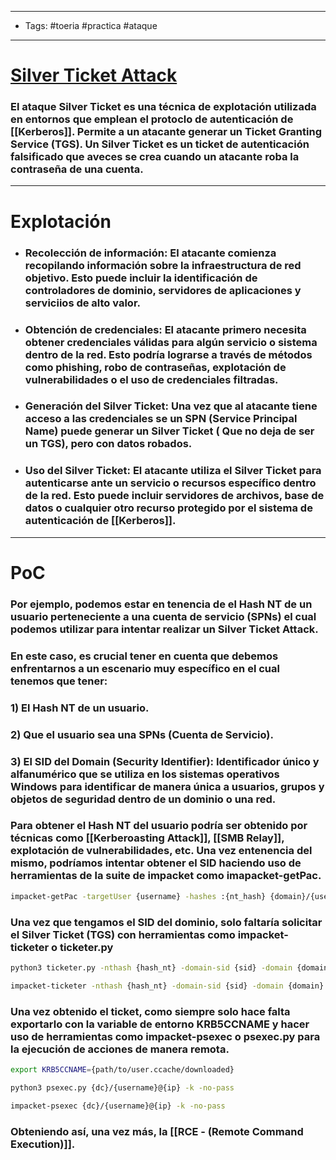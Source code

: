 ------
- Tags: #toeria #practica #ataque 
-----
# [Silver Ticket Attack](https://book.hacktricks.xyz/windows-hardening/active-directory-methodology/silver-ticket)
### El ataque **Silver Ticket** es una técnica de explotación utilizada en entornos que emplean el protoclo de autenticación de [[Kerberos]]. Permite a un atacante generar un Ticket Granting Service (TGS). Un **Silver Ticket** es un ticket de autenticación falsificado que aveces se crea cuando un atacante roba la contraseña de una cuenta.

----
# Explotación 

- ### **Recolección de información**: El atacante comienza recopilando información sobre la infraestructura de red objetivo. Esto puede incluir la identificación de controladores de dominio, servidores de aplicaciones y serviciios de alto valor.

- ### **Obtención de credenciales**: El atacante primero necesita obtener credenciales válidas para algún servicio o sistema dentro de la red. Esto podría lograrse a través de métodos como **phishing**, robo de contraseñas, explotación de vulnerabilidades o el uso de credenciales filtradas.

- ### **Generación del Silver Ticket**: Una vez que al atacante tiene acceso a las credenciales se un SPN (Service Principal Name) puede generar un **Silver Ticket** ( Que no deja de ser un TGS), pero con datos robados.

- ### **Uso del Silver Ticket**: El atacante utiliza el Silver Ticket para autenticarse ante un servicio o recursos específico dentro de la red. Esto puede incluir servidores de archivos, base de datos o cualquier otro recurso protegido por el sistema de autenticación de [[Kerberos]].

----
# PoC

### Por ejemplo, podemos estar en tenencia de el Hash NT de un usuario perteneciente a una cuenta de servicio (SPNs) el cual podemos utilizar para intentar realizar un **Silver Ticket Attack**. 
### En este caso, es crucial tener en cuenta que debemos enfrentarnos a un escenario muy específico en el cual tenemos que tener:
### **1)** El Hash NT de un usuario.
### **2)** Que el usuario sea una SPNs (Cuenta de Servicio).
### **3)** El SID del Domain (Security Identifier): Identificador único y alfanumérico que se utiliza en los sistemas operativos Windows para identificar de manera única a usuarios, grupos y objetos de seguridad dentro de un dominio o una red.

### Para obtener el Hash NT del usuario podría ser obtenido por técnicas como [[Kerberoasting Attack]], [[SMB Relay]], explotación de vulnerabilidades, etc. Una vez entenencia del mismo, podríamos intentar obtener el SID haciendo uso de herramientas de la suite de **impacket** como **imapacket-getPac**.

```bash
impacket-getPac -targetUser {username} -hashes :{nt_hash} {domain}/{username}
```
### Una vez que tengamos el SID del dominio, solo faltaría solicitar el **Silver Ticket** (TGS) con herramientas como **impacket-ticketer** o **ticketer.py**

```bash
python3 ticketer.py -nthash {hash_nt} -domain-sid {sid} -domain {domain} -spn {service}/{server} {user} 

impacket-ticketer -nthash {hash_nt} -domain-sid {sid} -domain {domain} -spn {service}/{server} {user} 
```
### Una vez obtenido el ticket, como siempre solo hace falta exportarlo con la variable de entorno **KRB5CCNAME** y hacer uso de herramientas como **impacket-psexec** o **psexec.py** para la ejecución de acciones de manera remota.

```bash
export KRB5CCNAME={path/to/user.ccache/downloaded}

python3 psexec.py {dc}/{username}@{ip} -k -no-pass

impacket-psexec {dc}/{username}@{ip} -k -no-pass
```
### Obteniendo así, una vez más, la [[RCE - (Remote Command Execution)]].